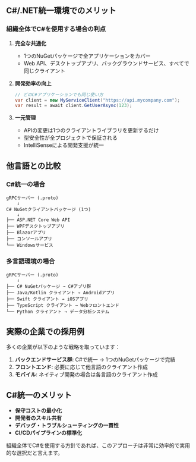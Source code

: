 ## C#/.NET統一環境でのメリット

### 組織全体でC#を使用する場合の利点

1. **完全な共通化**
   - 1つのNuGetパッケージで全アプリケーションをカバー
   - Web API、デスクトップアプリ、バックグラウンドサービス、すべてで同じクライアント

2. **開発効率の向上**
   ```csharp
   // どのC#アプリケーションでも同じ使い方
   var client = new MyServiceClient("https://api.mycompany.com");
   var result = await client.GetUserAsync(123);
   ```

3. **一元管理**
   - APIの変更は1つのクライアントライブラリを更新するだけ
   - 型安全性が全プロジェクトで保証される
   - IntelliSenseによる開発支援が統一

## 他言語との比較

### C#統一の場合
```
gRPCサーバー (.proto) 
    ↓
C# NuGetクライアントパッケージ (1つ)
    ↓
├── ASP.NET Core Web API
├── WPFデスクトップアプリ  
├── Blazorアプリ
├── コンソールアプリ
└── Windowsサービス
```

### 多言語環境の場合
```
gRPCサーバー (.proto)
    ↓
├── C# NuGetパッケージ → C#アプリ群
├── Java/Kotlin クライアント → Androidアプリ
├── Swift クライアント → iOSアプリ
├── TypeScript クライアント → Webフロントエンド
└── Python クライアント → データ分析システム
```

## 実際の企業での採用例

多くの企業が以下のような戦略を取っています：

1. **バックエンドサービス群**: C#で統一 → 1つのNuGetパッケージで完結
2. **フロントエンド**: 必要に応じて他言語のクライアント作成
3. **モバイル**: ネイティブ開発の場合は各言語のクライアント作成

## C#統一のメリット
- **保守コストの最小化**
- **開発者のスキル共有**
- **デバッグ・トラブルシューティングの一貫性**
- **CI/CDパイプラインの標準化**

組織全体でC#を使用する方針であれば、このアプローチは非常に効率的で実用的な選択だと言えます。
